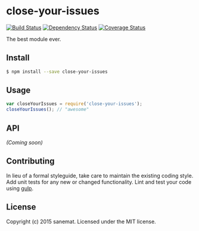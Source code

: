 # close-your-issues 
[![Build Status][travis-image]][travis-url] [![Dependency Status][daviddm-url]][daviddm-image] [![Coverage Status][coveralls-image]][coveralls-url]

The best module ever.


## Install

```bash
$ npm install --save close-your-issues
```


## Usage

```javascript
var closeYourIssues = require('close-your-issues');
closeYourIssues(); // "awesome"
```

## API

_(Coming soon)_


## Contributing

In lieu of a formal styleguide, take care to maintain the existing coding style. Add unit tests for any new or changed functionality. Lint and test your code using [gulp](http://gulpjs.com/).


## License

Copyright (c) 2015 sanemat. Licensed under the MIT license.



[travis-url]: https://travis-ci.org/sanemat/nwjs-close-your-issues
[travis-image]: https://travis-ci.org/sanemat/nwjs-close-your-issues.svg?branch=master
[daviddm-url]: https://david-dm.org/sanemat/nwjs-close-your-issues.svg?theme=shields.io
[daviddm-image]: https://david-dm.org/sanemat/nwjs-close-your-issues
[coveralls-url]: https://coveralls.io/r/sanemat/nwjs-close-your-issues
[coveralls-image]: https://coveralls.io/repos/sanemat/nwjs-close-your-issues/badge.png
